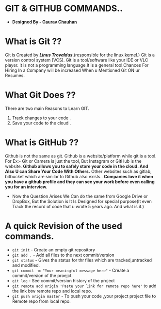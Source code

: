 # **GIT & GITHUB COMMANDS..**

* **Designed By - [Gaurav Chauhan](https://github.com/gaurav-210)**



# What is Git ??
Git is Created by **_Linus Trovaldus_**.(responsible for the linux kernel.)
Git is a version control system (VCS). Git is a tool/software like your IDE or VLC player. It is not a programming language.It is a general tool.Chances For Hiring In a Company will be increased When u Mentioned Git ON ur Resumes.

# What Git Does ??
There are two main Reasons to Learn GIT.
1. Track changes to your code .
2. Save your code to the cloud .

# What is GitHub ??
Github is not the same as git. Github is a website/platform while git is a tool.
For Ex:- Git or Camera is just the tool, But Instagram or GitHub is the website.
**Github allows you to safely store your code in the cloud. And Also U can Share Your Code With Others.** Other websites such as gitlab, bitbucket which are similar to Github also exists . **Companies love it when you have a github profile and they can see your work before even calling you for an interview.**
* Now the Question Arises We Can do the same from Google Drive or DropBox, But the Solution is It Is Designed for special purpose(It even Track the record of code that u wrote 5 years ago. And what is it.)


# A quick Revision of the used commands.
* `git init` - Create an empty git repository
* `git add .` - Add all files to the next commit/version
* `git status` - Gives the status for thr files which are tracked,untracked and modified.
* `git commit -m "Your meaningful message here"` - Create a commit/version of the proejct
* `git log` - See commit/version history of the project
* `git remote add origin 'Paste your link for remote repo here'` to add the link btw remote repo and local repo.
* `git push origin master` - To push your code ,your project project file to Remote repo from local repo.

